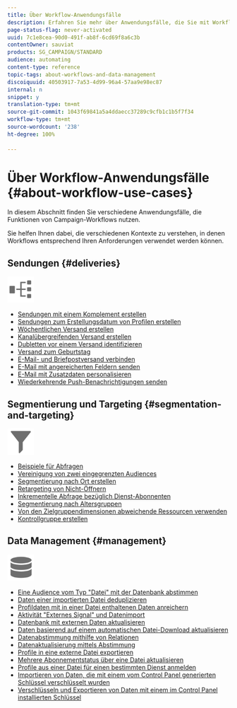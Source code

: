 ```yaml
---
title: Über Workflow-Anwendungsfälle
description: Erfahren Sie mehr über Anwendungsfälle, die Sie mit Workflows in Campaign Standard ausführen können.
page-status-flag: never-activated
uuid: 7c1e8cea-90d0-491f-ab8f-6cd69f8a6c3b
contentOwner: sauviat
products: SG_CAMPAIGN/STANDARD
audience: automating
content-type: reference
topic-tags: about-workflows-and-data-management
discoiquuid: 40503917-7a53-4d99-96a4-57aa9e98ec87
internal: n
snippet: y
translation-type: tm+mt
source-git-commit: 1043f69841a5a4ddaecc37289c9cfb1c1b5f7f34
workflow-type: tm+mt
source-wordcount: '238'
ht-degree: 100%

---
```



# Über Workflow-Anwendungsfälle {#about-workflow-use-cases}

In diesem Abschnitt finden Sie verschiedene Anwendungsfälle, die Funktionen von Campaign-Workflows nutzen.

Sie helfen Ihnen dabei, die verschiedenen Kontexte zu verstehen, in denen Workflows entsprechend Ihren Anforderungen verwendet werden können.

## Sendungen {#deliveries}

<img src="assets/do-not-localize/icon_workflows.svg" width="60px">

* [Sendungen mit einem Komplement erstellen](../../automating/using/workflow-created-query-with-complement.md)
* [Sendungen zum Erstellungsdatum von Profilen erstellen](../../automating/using/workflow-creation-date-query.md)
* [Wöchentlichen Versand erstellen](../../automating/using/workflow-weekly-offer.md)
* [Kanalübergreifenden Versand erstellen](../../automating/using/workflow-cross-channel-delivery.md)
* [Dubletten vor einem Versand identifizieren](../../automating/using/identifying-duplicated-before-delivery.md)
* [Versand zum Geburtstag](../../automating/using/birthday-delivery.md)
* [E-Mail- und Briefpostversand verbinden](../../automating/using/coupling-email-direct-mail.md)
* [E-Mail mit angereicherten Feldern senden](../../automating/using/sending-email-enriched-fields.md)
* [E-Mail mit Zusatzdaten personalisieren](../../automating/using/personalizing-email-with-additional-data.md)
* [Wiederkehrende Push-Benachrichtigungen senden](../../automating/using/recurring-push-notifications.md)

## Segmentierung und Targeting {#segmentation-and-targeting}

<img src="assets/do-not-localize/icon_filter.svg" width="60px">

* [Beispiele für Abfragen ](../../automating/using/query-samples.md)
* [Vereinigung von zwei eingegrenzten Audiences](../../automating/using/union-on-two-refined-audiences.md)
* [Segmentierung nach Ort erstellen](../../automating/using/workflow-segmentation-location.md)
* [Retargeting von Nicht-Öffnern](../../automating/using/workflow-cross-channel-retargeting.md)
* [Inkrementelle Abfrage bezüglich Dienst-Abonnenten](../../automating/using/incremental-query-on-subscribers.md)
* [Segmentierung nach Altersgruppen](../../automating/using/segmentation-age-groups.md)
* [Von den Zielgruppendimensionen abweichende Ressourcen verwenden](../../automating/using/using-resources-different-from-targeting-dimensions.md)
* [Kontrollgruppe erstellen](../../automating/using/workflow-control-group.md)

## Data Management {#management}

<img src="assets/do-not-localize/icon_manage.svg" width="60px">

* [Eine Audience vom Typ &quot;Datei&quot; mit der Datenbank abstimmen](../../automating/using/reconcile-file-audience-with-database.md)
* [Daten einer importierten Datei deduplizieren](../../automating/using/deduplicating-data-imported-file.md)
* [Profildaten mit in einer Datei enthaltenen Daten anreichern](../../automating/using/enriching-profile-data-file.md)
* [Aktivität &quot;Externes Signal&quot; und Datenimport](../../automating/using/external-signal-data-import.md)
* [Datenbank mit externen Daten aktualisieren](../../automating/using/update-database-file.md)
* [Daten basierend auf einem automatischen Datei-Download aktualisieren](../../automating/using/update-data-automatic-download.md)
* [Datenabstimmung mithilfe von Relationen](../../automating/using/reconciliation-using-relations.md)
* [Datenaktualisierung mittels Abstimmung](../../automating/using/data-update-reconciliation.md)
* [Profile in eine externe Datei exportieren](../../automating/using/exporting-profiles-in-file.md)
* [Mehrere Abonnementstatus über eine Datei aktualisieren](../../automating/using/updating-subscriptions-from-file.md)
* [Profile aus einer Datei für einen bestimmten Dienst anmelden](../../automating/using/subscribing-profiles-from-file.md)
* [Importieren von Daten, die mit einem vom Control Panel generierten Schlüssel verschlüsselt wurden](../../automating/using/managing-encrypted-data.md#use-case-gpg-decrypt)
* [Verschlüsseln und Exportieren von Daten mit einem im Control Panel installierten Schlüssel](../../automating/using/managing-encrypted-data.md#use-case-gpg-encrypt)
